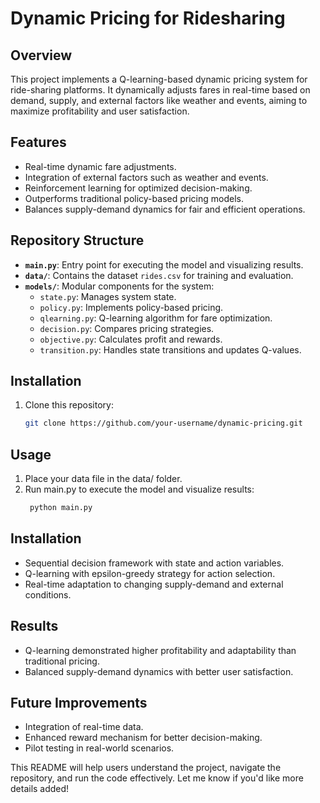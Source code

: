 # Dynamic Pricing for Ridesharing

## Overview  
This project implements a Q-learning-based dynamic pricing system for ride-sharing platforms. It dynamically adjusts fares in real-time based on demand, supply, and external factors like weather and events, aiming to maximize profitability and user satisfaction.

## Features  
- Real-time dynamic fare adjustments.  
- Integration of external factors such as weather and events.  
- Reinforcement learning for optimized decision-making.  
- Outperforms traditional policy-based pricing models.  
- Balances supply-demand dynamics for fair and efficient operations.

## Repository Structure  
- **`main.py`**: Entry point for executing the model and visualizing results.  
- **`data/`**: Contains the dataset `rides.csv` for training and evaluation.  
- **`models/`**: Modular components for the system:  
  - `state.py`: Manages system state.  
  - `policy.py`: Implements policy-based pricing.  
  - `qlearning.py`: Q-learning algorithm for fare optimization.  
  - `decision.py`: Compares pricing strategies.  
  - `objective.py`: Calculates profit and rewards.  
  - `transition.py`: Handles state transitions and updates Q-values.  

## Installation  
1. Clone this repository:  
   ```bash  
   git clone https://github.com/your-username/dynamic-pricing.git
## Usage
1. Place your data file in the data/ folder.
2. Run main.py to execute the model and visualize results:
   ```bash
    python main.py
   
## Installation 
- Sequential decision framework with state and action variables.
- Q-learning with epsilon-greedy strategy for action selection.
- Real-time adaptation to changing supply-demand and external conditions.
## Results
- Q-learning demonstrated higher profitability and adaptability than traditional pricing.
- Balanced supply-demand dynamics with better user satisfaction.
## Future Improvements
- Integration of real-time data.
- Enhanced reward mechanism for better decision-making.
- Pilot testing in real-world scenarios.
  
This README will help users understand the project, navigate the repository, and run the code effectively. Let me know if you'd like more details added!
